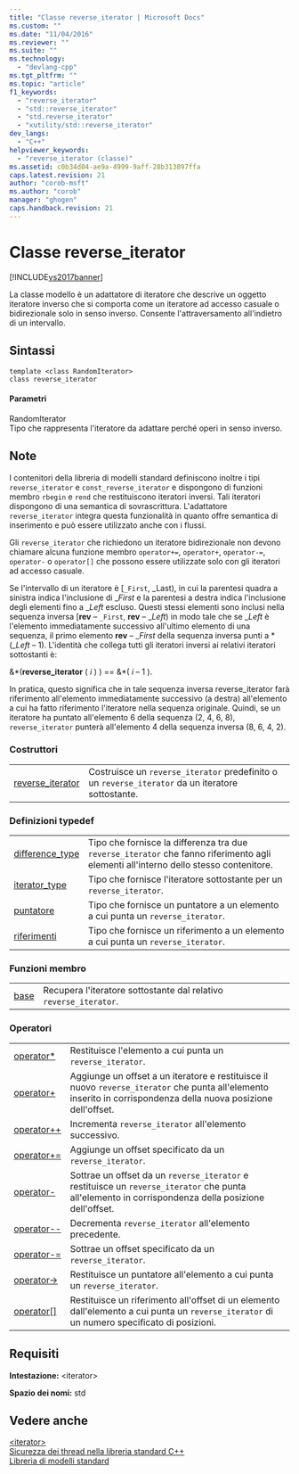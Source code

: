 ```yaml
---
title: "Classe reverse_iterator | Microsoft Docs"
ms.custom: ""
ms.date: "11/04/2016"
ms.reviewer: ""
ms.suite: ""
ms.technology: 
  - "devlang-cpp"
ms.tgt_pltfrm: ""
ms.topic: "article"
f1_keywords: 
  - "reverse_iterator"
  - "std::reverse_iterator"
  - "std.reverse_iterator"
  - "xutility/std::reverse_iterator"
dev_langs: 
  - "C++"
helpviewer_keywords: 
  - "reverse_iterator (classe)"
ms.assetid: c0b34d04-ae9a-4999-9aff-28b313897ffa
caps.latest.revision: 21
author: "corob-msft"
ms.author: "corob"
manager: "ghogen"
caps.handback.revision: 21
---
```

# Classe reverse_iterator
[!INCLUDE[vs2017banner](../assembler/inline/includes/vs2017banner.md)]

La classe modello è un adattatore di iteratore che descrive un oggetto iteratore inverso che si comporta come un iteratore ad accesso casuale o bidirezionale solo in senso inverso.  Consente l'attraversamento all'indietro di un intervallo.  
  
## Sintassi  
  
```  
template <class RandomIterator>  
class reverse_iterator  
```  
  
#### Parametri  
 RandomIterator  
 Tipo che rappresenta l'iteratore da adattare perché operi in senso inverso.  
  
## Note  
 I contenitori della libreria di modelli standard definiscono inoltre i tipi `reverse_iterator` e `const_reverse_iterator` e dispongono di funzioni membro `rbegin` e `rend` che restituiscono iteratori inversi.  Tali iteratori dispongono di una semantica di sovrascrittura.  L'adattatore `reverse_iterator` integra questa funzionalità in quanto offre semantica di inserimento e può essere utilizzato anche con i flussi.  
  
 Gli `reverse_iterator` che richiedono un iteratore bidirezionale non devono chiamare alcuna funzione membro `operator+=`, `operator+`, `operator-=`, `operator-` o `operator[]` che possono essere utilizzate solo con gli iteratori ad accesso casuale.  
  
 Se l'intervallo di un iteratore è \[`_First`, \_Last\), in cui la parentesi quadra a sinistra indica l'inclusione di \_*First* e la parentesi a destra indica l'inclusione degli elementi fino a \_*Left* escluso.  Questi stessi elementi sono inclusi nella sequenza inversa \[**rev** – `_First`, **rev** – \_*Left*\) in modo tale che se \_*Left* è l'elemento immediatamente successivo all'ultimo elemento di una sequenza, il primo elemento **rev** – \_*First*  della sequenza inversa punti a \*\(\_*Left* – 1\).  L'identità che collega tutti gli iteratori inversi ai relativi iteratori sottostanti è:  
  
 &\*\(**reverse\_iterator** \( *i* \) \) \=\= &\*\( *i* – 1 \).  
  
 In pratica, questo significa che in tale sequenza inversa reverse\_iterator farà riferimento all'elemento immediatamente successivo \(a destra\) all'elemento a cui ha fatto riferimento l'iteratore nella sequenza originale.  Quindi, se un iteratore ha puntato all'elemento 6 della sequenza \(2, 4, 6, 8\), `reverse_iterator` punterà all'elemento 4 della sequenza inversa \(8, 6, 4, 2\).  
  
### Costruttori  
  
|||  
|-|-|  
|[reverse\_iterator](../Topic/reverse_iterator::reverse_iterator.md)|Costruisce un `reverse_iterator` predefinito o un `reverse_iterator` da un iteratore sottostante.|  
  
### Definizioni typedef  
  
|||  
|-|-|  
|[difference\_type](../Topic/reverse_iterator::difference_type.md)|Tipo che fornisce la differenza tra due `reverse_iterator` che fanno riferimento agli elementi all'interno dello stesso contenitore.|  
|[iterator\_type](../Topic/reverse_iterator::iterator_type.md)|Tipo che fornisce l'iteratore sottostante per un `reverse_iterator`.|  
|[puntatore](../Topic/reverse_iterator::pointer.md)|Tipo che fornisce un puntatore a un elemento a cui punta un `reverse_iterator`.|  
|[riferimenti](../Topic/reverse_iterator::reference.md)|Tipo che fornisce un riferimento a un elemento a cui punta un `reverse_iterator`.|  
  
### Funzioni membro  
  
|||  
|-|-|  
|[base](../Topic/reverse_iterator::base.md)|Recupera l'iteratore sottostante dal relativo `reverse_iterator`.|  
  
### Operatori  
  
|||  
|-|-|  
|[operator\*](../Topic/reverse_iterator::operator*.md)|Restituisce l'elemento a cui punta un `reverse_iterator`.|  
|[operator\+](../Topic/reverse_iterator::operator+.md)|Aggiunge un offset a un iteratore e restituisce il nuovo `reverse_iterator` che punta all'elemento inserito in corrispondenza della nuova posizione dell'offset.|  
|[operator\+\+](../Topic/reverse_iterator::operator++.md)|Incrementa `reverse_iterator` all'elemento successivo.|  
|[operator\+\=](../Topic/reverse_iterator::operator+=.md)|Aggiunge un offset specificato da un `reverse_iterator`.|  
|[operator\-](../Topic/reverse_iterator::operator-.md)|Sottrae un offset da un `reverse_iterator` e restituisce un `reverse_iterator` che punta all'elemento in corrispondenza della posizione dell'offset.|  
|[operator\-\-](../Topic/reverse_iterator::operator--.md)|Decrementa `reverse_iterator` all'elemento precedente.|  
|[operator\-\=](../Topic/reverse_iterator::operator-=.md)|Sottrae un offset specificato da un `reverse_iterator`.|  
|[operator\-\>](../Topic/reverse_iterator::operator-%3E.md)|Restituisce un puntatore all'elemento a cui punta un `reverse_iterator`.|  
|[operator&#91;&#93;](../Topic/reverse_iterator::operator.md)|Restituisce un riferimento all'offset di un elemento dall'elemento a cui punta un `reverse_iterator` di un numero specificato di posizioni.|  
  
## Requisiti  
 **Intestazione:** \<iterator\>  
  
 **Spazio dei nomi:** std  
  
## Vedere anche  
 [\<iterator\>](../standard-library/iterator.md)   
 [Sicurezza dei thread nella libreria standard C\+\+](../standard-library/thread-safety-in-the-cpp-standard-library.md)   
 [Libreria di modelli standard](../misc/standard-template-library.md)